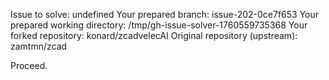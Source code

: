 Issue to solve: undefined
Your prepared branch: issue-202-0ce7f653
Your prepared working directory: /tmp/gh-issue-solver-1760559735368
Your forked repository: konard/zcadvelecAI
Original repository (upstream): zamtmn/zcad

Proceed.